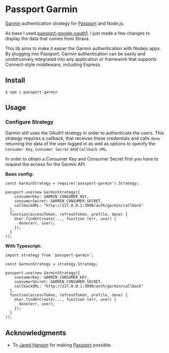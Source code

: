 # Passport Garmin

[Garmin](https://connect.garmin.com/) authentication strategy for [Passport](http://www.passportjs.org/) and Node.js.

As base I used [passport-google-oauth1](https://github.com/jaredhanson/passport-google-oauth1). I just made a few changes to display the data that comes from Strava.

This lib aims to make it easier the Garmin authentication with Nodejs apps. By plugging into Passport, Garmin authentication can be easily and unobtrusively integrated into any application or framework that supports Connect-style middleware, including Express.

## Install

```
$ npm i passport-garmin
```

## Usage

### Configure Strategy

Garmin still uses the OAuth1 strategy in order to authenticate the users. This strategy requires a callback, that receives these credentials and calls ```done``` returning the data of the user logged in as well as options to specify the ```Consumer Key```, ```Consumer Secret``` and ```Callback URL```.

In order to obtain a Consumer Key and Consumer Secret first you have to request the access for the Garmin API.

**Basic config:**
```
const GarminStrategy = require('passport-garmin').Strategy;

passport.use(new GarminStrategy({
    consumerKey: GARMIN_CONSUMER_KEY,
    consumerSecret: GARMIN_CONSUMER_SECRET,
    callbackURL: "http://127.0.0.1:3000/auth/garmin/callback"
  },
  function(accessToken, refreshToken, profile, done) {
    User.findOrCreate(..., function (err, user) {
      done(err, user);
    });
  }
));
```

**With Typescript:**
```
import strategy from 'passport-garmin';

const GarminStrategy = strategy.Strategy;

passport.use(new GarminStrategy({
    consumerKey: GARMIN_CONSUMER_KEY,
    consumerSecret: GARMIN_CONSUMER_SECRET,
    callbackURL: "http://127.0.0.1:3000/auth/garmin/callback"
  },
  function(accessToken, refreshToken, profile, done) {
    User.findOrCreate(..., function (err, user) {
      done(err, user);
    });
  }
));
```

## Acknowledgments

- To [Jared Hanson](https://github.com/jaredhanson) for making [Passport](http://www.passportjs.org/) possible.
